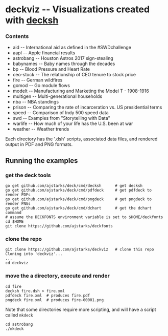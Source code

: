 # deckviz -- Visualizations created with [decksh](https://github.com/ajstarks/deck/blob/master/cmd/decksh/README.md)

### Contents

* aid -- International aid as defined in the #SWDchallenge
* aapl -- Apple financial results
* astrobang -- Houston Astros 2017 sign-stealing
* babynames -- Baby names through the decades
* bp -- Blood Pressure and Heart Rate
* ceo-stock -- The relationship of CEO tenure to stock price
* fire -- German wildfires
* gomod -- Go module flows
* modelt -- Manufacturing and Marketing the Model T - 1908-1916
* multigen -- Multi-generational households
* nba -- NBA standings
* prison -- Comparing the rate of incarceration vs. US presidential terms
* speed -- Comparison of Indy 500 speed data
* swd -- Examples from "Storytelling with Data"
* warlife -- How much of your life has the U.S. been at war
* weather -- Weather trends

Each directory has the '.dsh' scripts, associated data files, and rendered output in PDF and PNG formats.

## Running the examples

### get the deck tools

	go get github.com/ajstarks/deck/cmd/decksh		# get decksh
	go get github.com/ajstarks/deck/cmd/pdfdeck		# get pdfdeck to render PDFs
	go get github.com/ajstarks/deck/cmd/pngdeck		# get pngdeck to render PNGs
	go get github.com/ajstarks/deck/cmd/dchart      # get the dchart command
	# assume the DECKFONTS environment variable is set to $HOME/deckfonts
	cd $HOME
	git clone https://github.com/ajstarks/deckfonts
	
### clone the repo
	
	git clone https://github.com/ajstarks/deckviz	# clone this repo
	Cloning into 'deckviz'...
	...
	cd deckviz
	
### move the a directory, execute and render

	cd fire
	decksh fire.dsh > fire.xml
	pdfdeck fire.xml  # produces fire.pdf
	pngdeck fire.xml  # produces fire-00001.png

Note that some directories require more scripting, and will have a script called ```mkdeck```

	cd astrobang
	./mkdeck
	

	


